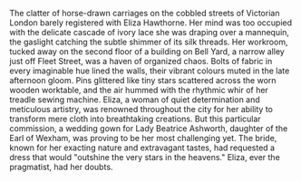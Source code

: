 The clatter of horse-drawn carriages on the cobbled streets of Victorian London barely registered with Eliza  Hawthorne.  Her mind was too occupied with the delicate cascade of ivory lace she was draping over a mannequin, the gaslight catching the subtle shimmer of its silk threads. Her workroom, tucked away on the second floor of a building on Bell Yard, a narrow alley just off Fleet Street, was a haven of organized chaos. Bolts of fabric in every imaginable hue lined the walls, their vibrant colours muted in the late afternoon gloom. Pins glittered like tiny stars scattered across the worn wooden worktable, and the air hummed with the rhythmic whir of her treadle sewing machine. Eliza, a woman of quiet determination and meticulous artistry, was renowned throughout the city for her ability to transform mere cloth into breathtaking creations. But this particular commission, a wedding gown for Lady Beatrice Ashworth, daughter of the Earl of Wexham, was proving to be her most challenging yet.  The bride, known for her exacting nature and extravagant tastes, had requested a dress that would "outshine the very stars in the heavens."  Eliza, ever the pragmatist, had her doubts.
